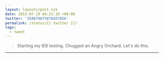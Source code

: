 ```yaml
---
layout: layouts/post.njk
date: 2013-07-19 04:21:19 +00:00
twitter: '358079075870457856'
permalink: /status/{{ twitter }}/
tags: 
  - tweet
---
```


> Starting my IE8 testing. Chugged an Angry Orchard. Let's do this.

---
